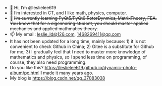 - 👋 Hi, I’m @leslielee619
- 👀 I’m interested in CT, and I like math, physics, computer.
- 🌱 ~~I’m currently learning PyQt5/PyQt6 RotorDynmics, MatrixTheory, FEA. You know that for a eigennering student, you should master applied mechanics and applied mathmatics theory.~~
- 📫 My email: leslie_ld@126.com, 1468269411@qq.com
- It has not been updated for a long time, mainly because: 1) it is not convenient to check Github in China; 2) Gitee is a substitute for Github for me; 3) I gradually feel that I need to master more knowledge of mathematics and physics, so I spend less time on programming, of course, they also need programming.
- Do you like this? https://leslielee619.github.io/dynamic-photo-album/pc.html I made it many years ago.
- My blog is https://blog.csdn.net/qq_37083038

<!---
leslielee619/leslielee619 is a ✨ special ✨ repository because its `README.md` (this file) appears on your GitHub profile.
You can click the Preview link to take a look at your changes.
--->
